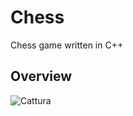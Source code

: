 # Chess
Chess game written in C++

## Overview
![Cattura](https://user-images.githubusercontent.com/33552039/57639829-0e3c3a00-75b1-11e9-9fd5-90d20280f4b5.PNG)
